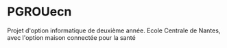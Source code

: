 # PGROUecn
Projet d'option informatique de deuxième année. Ecole Centrale de Nantes, avec l'option maison connectée pour la santé
